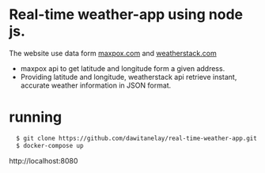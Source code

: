 # Real-time weather-app using node js. 
The website use data form [maxpox.com](https://www.mapbox.com/) and [weatherstack.com](https://weatherstack.com/)
- maxpox api to get latitude and longitude form a given address. 
- Providing latitude and longitude, weatherstack api  retrieve instant, accurate weather information in JSON format.

# running 
```sh
  $ git clone https://github.com/dawitanelay/real-time-weather-app.git
  $ docker-compose up


```
 http://localhost:8080
  
